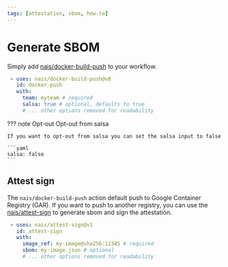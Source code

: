 ```yaml
---
tags: [attestation, sbom, how-to]
---
```


# Generate SBOM

Simply add [nais/docker-build-push](https://github.com/nais/docker-build-push) to your workflow.

```yaml
 - uses: nais/docker-build-push@v0
   id: docker-push
   with:
     team: myteam # required
     salsa: true # optional, defaults to true
     # ... other options removed for readability
```

??? note Opt-out
    Opt-out from salsa

    If you want to opt-out from salsa you can set the salsa input to false

    ```yaml
    salsa: false
    ```

## Attest sign

The `nais/docker-build-push` action default push to Google Container Registry (GAR).
If you want to push to another registry, you can use the [nais/attest-sign](https://github.com/nais/attest-sign) to generate sbom and sign the attestation.

```yaml
 - uses: nais/attest-sign@v1
   id: attest-sign
   with:
     image_ref: my-image@sha256:12345 # required
     sbom: my-image.json # optional
     # ... other options removed for readability
```
